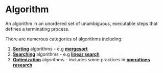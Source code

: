 # Algorithm

An algorithm in an unordered set of unambiguous, executable steps that defines a terminating process.

There are numerous categories of algorithms including:

1. [**Sorting**](./sorting/README.md) algorithms - e.g [**mergesort**](./sorting/advanced/merge_sort/README.md)
2. [**Searching**](./searching/README.md) algorithms - e.g [**linear search**](./searching/linear_search/README.md)
3. [**Optimization**](./optimization/operations_research/README.md) algorithms - includes some practices in [**operations research**](./optimization/operations_research/README.md)